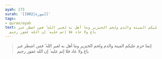```yaml
---
ayah: 173
surah: '[[002|سورة]]'
tags:
- quran/ayah
text: إنما حرم عليكم الميتة والدم ولحم الخنزير وما أهل به لغير الله ۖ فمن اضطر غير
  باغ ولا عاد فلا إثم عليه ۚ إن الله غفور رحيم
---
```

> إنما حرم عليكم الميتة والدم ولحم الخنزير وما أهل به لغير الله ۖ فمن اضطر غير باغ ولا عاد فلا إثم عليه ۚ إن الله غفور رحيم
